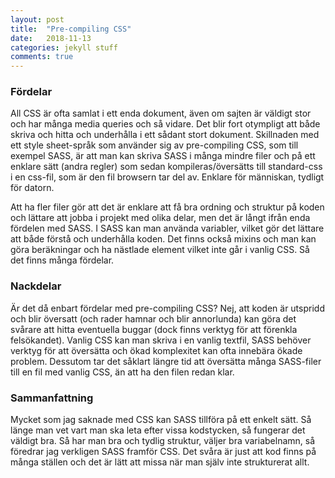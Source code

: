 ```yaml
---
layout: post
title:  "Pre-compiling CSS"
date:   2018-11-13 
categories: jekyll stuff
comments: true
---
```


### Fördelar

All CSS är ofta samlat i ett enda dokument, även om sajten är väldigt stor och har många media queries och så vidare. Det blir fort otympligt att både skriva och hitta och underhålla i ett sådant stort dokument. Skillnaden med ett style sheet-språk som använder sig av pre-compiling CSS, som till exempel SASS, är att man kan skriva SASS i många mindre filer och på ett enklare sätt (andra regler) som sedan kompileras/översätts till standard-css i en css-fil, som är den fil browsern tar del av. Enklare för människan, tydligt för datorn.

Att ha fler filer gör att det är enklare att få bra ordning och struktur på koden och lättare att jobba i projekt med olika delar, men det är långt ifrån enda fördelen med SASS. I SASS kan man använda variabler, vilket gör det lättare att både förstå och underhålla koden. Det finns också mixins och man kan göra beräkningar och ha nästlade element vilket inte går i vanlig CSS. Så det finns många fördelar.

### Nackdelar

Är det då enbart fördelar med pre-compiling CSS? Nej, att koden är utspridd och blir översatt (och rader hamnar och blir annorlunda) kan göra det svårare att hitta eventuella buggar (dock finns verktyg för att förenkla felsökandet). Vanlig CSS kan man skriva i en vanlig textfil, SASS behöver verktyg för att översätta och ökad komplexitet kan ofta innebära ökade problem. Dessutom tar det såklart längre tid att översätta många SASS-filer till en fil med vanlig CSS, än att ha den filen redan klar.

### Sammanfattning

Mycket som jag saknade med CSS kan SASS tillföra på ett enkelt sätt. Så länge man vet vart man ska leta efter vissa kodstycken, så fungerar det väldigt bra. Så har man bra och tydlig struktur, väljer bra variabelnamn, så föredrar jag verkligen SASS framför CSS. Det svåra är just att kod finns på många ställen och det är lätt att missa när man själv inte strukturerat allt.